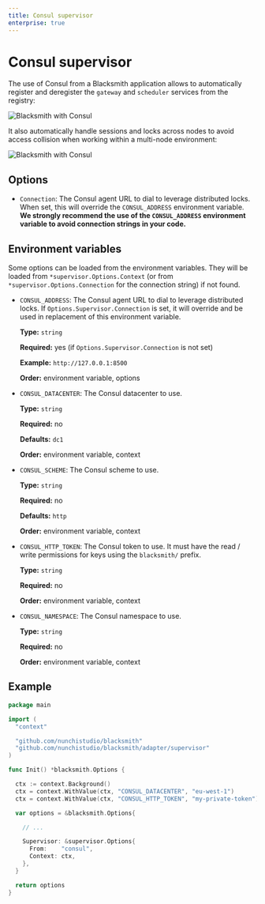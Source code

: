 ```yaml
---
title: Consul supervisor
enterprise: true
---
```


# Consul supervisor

The use of Consul from a Blacksmith application allows to automatically register
and deregister the `gateway` and `scheduler` services from the registry:

![Blacksmith with Consul](/images/blacksmith/consul.001.png)

It also automatically handle sessions and locks across nodes to avoid access
collision when working within a multi-node environment:

![Blacksmith with Consul](/images/blacksmith/consul.002.png)

## Options

- `Connection`: The Consul agent URL to dial to leverage distributed locks. When
  set, this will override the `CONSUL_ADDRESS` environment variable. **We strongly
  recommend the use of the `CONSUL_ADDRESS` environment variable to avoid connection
  strings in your code.**

## Environment variables

Some options can be loaded from the environment variables. They will be loaded
from `*supervisor.Options.Context` (or from `*supervisor.Options.Connection` for
the connection string) if not found.

- `CONSUL_ADDRESS`: The Consul agent URL to dial to leverage distributed locks.
  If `Options.Supervisor.Connection` is set, it will override and be used in
  replacement of this environment variable.

  **Type:** `string`

  **Required:** yes (if `Options.Supervisor.Connection` is not set)

  **Example:** `http://127.0.0.1:8500`

  **Order:** environment variable, options

- `CONSUL_DATACENTER`: The Consul datacenter to use.
  
  **Type:** `string`

  **Required:** no

  **Defaults:** `dc1`

  **Order:** environment variable, context

- `CONSUL_SCHEME`: The Consul scheme to use.

  **Type:** `string`
  
  **Required:** no

  **Defaults:** `http`

  **Order:** environment variable, context

- `CONSUL_HTTP_TOKEN`: The Consul token to use. It must have the read / write
  permissions for keys using the `blacksmith/` prefix.

  **Type:** `string`
  
  **Required:** no

  **Order:** environment variable, context

- `CONSUL_NAMESPACE`: The Consul namespace to use.

  **Type:** `string`
  
  **Required:** no

  **Order:** environment variable, context

## Example

```go
package main

import (
  "context"

  "github.com/nunchistudio/blacksmith"
  "github.com/nunchistudio/blacksmith/adapter/supervisor"
)

func Init() *blacksmith.Options {

  ctx := context.Background()
  ctx = context.WithValue(ctx, "CONSUL_DATACENTER", "eu-west-1")
  ctx = context.WithValue(ctx, "CONSUL_HTTP_TOKEN", "my-private-token")

  var options = &blacksmith.Options{

    // ...

    Supervisor: &supervisor.Options{
      From:    "consul",
      Context: ctx,
    },
  }

  return options
}

```
